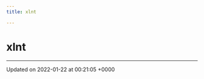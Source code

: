 ```yaml
---
title: xlnt

---
```


# xlnt








-------------------------------

Updated on 2022-01-22 at 00:21:05 +0000